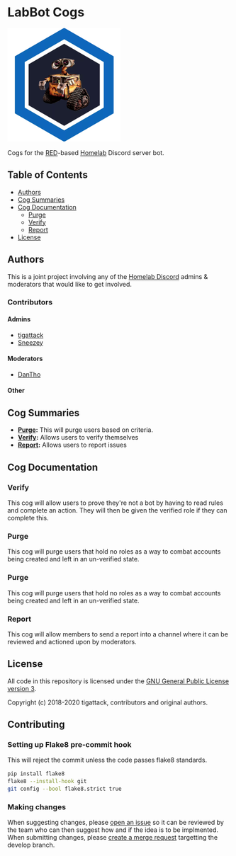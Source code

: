 # LabBot Cogs

<img src=LabBot.png width="256" height="256">

Cogs for the [RED](https://github.com/Cog-Creators/Red-DiscordBot/)-based [Homelab](https://reddit.com/r/Homelab) Discord server bot.

## Table of Contents

- [Authors](#authors)
- [Cog Summaries](#cog-summaries)
- [Cog Documentation](#cog-documentation)
  - [Purge](#purge)
  - [Verify](#verify)
  - [Report](#report)
- [License](#license)

## Authors

This is a joint project involving any of the [Homelab Discord](https://discord.gg/homelab) admins & moderators that would like to get involved.

### Contributors

#### Admins

* [tigattack](https://github.com/tigattack)
* [Sneezey](https://github.com/kdavis)

#### Moderators

* [DanTho](https://github.com/dannyt66)

#### Other

## Cog Summaries

- **[Purge](#purge):** This will purge users based on criteria.
- **[Verify](#verify):** Allows users to verify themselves
- **[Report](#report):** Allows users to report issues

## Cog Documentation

### Verify

This cog will allow users to prove they're not a bot by having to read rules and complete an action. They will then be given the verified role if they can complete this.

### Purge

This cog will purge users that hold no roles as a way to combat accounts being created and left in an un-verified state.

### Purge

This cog will purge users that hold no roles as a way to combat accounts being created and left in an un-verified state.

### Report

This cog will allow members to send a report into a channel where it can be reviewed and actioned upon by moderators.

## License

All code in this repository is licensed under the [GNU General Public License version 3](https://github.com/tigattack/LabBot/blob/master/LICENSE).

Copyright (c) 2018-2020 tigattack, contributors and original authors.

## Contributing

### Setting up Flake8 pre-commit hook

This will reject the commit unless the code passes flake8 standards.

```bash
pip install flake8
flake8 --install-hook git
git config --bool flake8.strict true
```

### Making changes

When suggesting changes, please [open an issue](https://gitlab.com/homelab-mods/LabBot/-/issues/new?issue%5Bassignee_id%5D=&issue%5Bmilestone_id%5D=) so it can be reviewed by the team who can then suggest how and if the idea is to be implmented.
When submitting changes, please [create a merge request](https://gitlab.com/homelab-mods/LabBot/-/merge_requests/new) targetting the develop branch.
